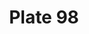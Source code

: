 ---
pid: '98'
an: '7'
title: Plate 98
rev_year: 
_date: 
caption: Bonnet - Turban en Crêpe. fichu - Ceinturen
translation: Turban bonnet made of crepe fabric. Scarf-belt.
student: Jodi Mikesell
keywords: 
permalink: /plates/98/
layout: plate-page
---